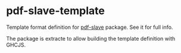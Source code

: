 pdf-slave-template
==================

Template format definition for [pdf-slave](http://hackage.haskell.org/package/pdf-slave) package. See it for full info.

The package is extracte to allow building the template definition with GHCJS.
